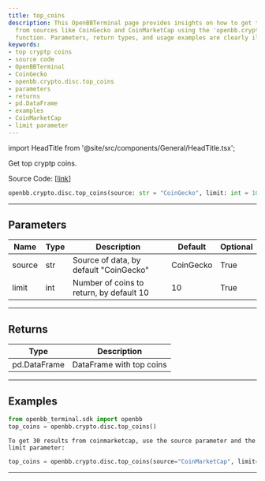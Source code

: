 ```yaml
---
title: top_coins
description: This OpenBBTerminal page provides insights on how to get top crypto coins
  from sources like CoinGecko and CoinMarketCap using the 'openbb.crypto.disc.top_coins'
  function. Parameters, return types, and usage examples are clearly illustrated.
keywords:
- top cryptp coins
- source code
- OpenBBTerminal
- CoinGecko
- openbb.crypto.disc.top_coins
- parameters
- returns
- pd.DataFrame
- examples
- CoinMarketCap
- limit parameter
---
```


import HeadTitle from '@site/src/components/General/HeadTitle.tsx';

<HeadTitle title="crypto.disc.top_coins - Reference | OpenBB SDK Docs" />

Get top cryptp coins.

Source Code: [[link](https://github.com/OpenBB-finance/OpenBBTerminal/tree/main/openbb_terminal/cryptocurrency/discovery/sdk_helpers.py#L11)]

```python
openbb.crypto.disc.top_coins(source: str = "CoinGecko", limit: int = 10)
```

---

## Parameters

| Name | Type | Description | Default | Optional |
| ---- | ---- | ----------- | ------- | -------- |
| source | str | Source of data, by default "CoinGecko" | CoinGecko | True |
| limit | int | Number of coins to return, by default 10 | 10 | True |


---

## Returns

| Type | Description |
| ---- | ----------- |
| pd.DataFrame | DataFrame with top coins |
---

## Examples

```python
from openbb_terminal.sdk import openbb
top_coins = openbb.crypto.disc.top_coins()
```

```
To get 30 results from coinmarketcap, use the source parameter and the limit parameter:
```
```python
top_coins = openbb.crypto.disc.top_coins(source="CoinMarketCap", limit=30)
```

---

